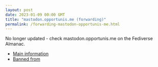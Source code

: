 ```yaml
---
layout: post
date: 2023-01-09 00:00 GMT
title: "mastodon.opportunis.me (forwarding)"
permalink: /forwarding-mastodon-opportunis-me.html
---
```


No longer updated - check mastodon.opportunis.me on the Fediverse Almanac.

* [Main information](https://www.fediversealmanac.com/api/v1/instances/mastodon.opportunis.me)
* [Banned from](https://www.fediversealmanac.com/api/v1/instances/mastodon.opportunis.me/banned_from)

